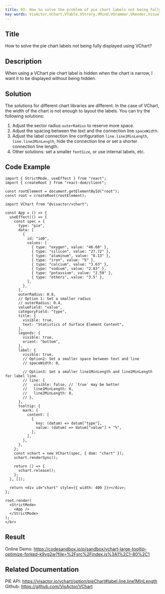 ```yaml
---
title: 93. How to solve the problem of pie chart labels not being fully displayed using VChart?</br>
key words: VisActor,VChart,VTable,VStrory,VMind,VGrammar,VRender,Visualization,Chart,Data,Table,Graph,Gis,LLM
---
```

## Title

How to solve the pie chart labels not being fully displayed using VChart?</br>
## Description

When using a VChart pie chart label is hidden when the chart is narrow, I want it to be displayed without being hidden.</br>
## Solution

The solutions for different chart libraries are different. In the case of VChart, the width of the chart is not enough to layout the labels. You can try the following solutions:</br>
1. Adjust the sector radius `outerRadius` to reserve more space.</br>
2. Adjust the spacing between the text and the connection line `spaceWidth`.</br>
3. Adjust the label connection line configuration `line.line1MinLength`, `line.line2MinLength`, hide the connection line or set a shorter connection line length.</br>
4. Other solutions: set a smaller `fontSize`, or use internal labels, etc.</br>
## Code Example

```
import { StrictMode, useEffect } from "react";
import { createRoot } from "react-dom/client";

const rootElement = document.getElementById("root");
const root = createRoot(rootElement);

import VChart from "@visactor/vchart";

const App = () => {
  useEffect(() => {
    const spec = {
      type: "pie",
      data: [
        {
          id: "id0",
          values: [
            { type: "oxygen", value: "46.60" },
            { type: "silicon", value: "27.72" },
            { type: "aluminum", value: "8.13" },
            { type: "iron", value: "5" },
            { type: "calcium", value: "3.63" },
            { type: "sodium", value: "2.83" },
            { type: "potassium", value: "2.59" },
            { type: "others", value: "3.5" },
          ],
        },
      ],
      outerRadius: 0.8,
      // Option 1: Set a smaller radius
      // outerRadius: 0.4,
      valueField: "value",
      categoryField: "type",
      title: {
        visible: true,
        text: "Statistics of Surface Element Content",
      },
      legends: {
        visible: true,
        orient: "bottom",
      },
      label: {
        visible: true,
        // Option2: Set a smaller space between text and line
        // spaceWidth: 0,

        // Option3: Set a smaller line1MinLength and line2MinLength for label line.
        // line: {
        //   visible: false, // `true` may be better
        //   line1MinLength: 0,
        //   line2MinLength: 0,
        // },
      },
      tooltip: {
        mark: {
          content: [
            {
              key: (datum) => datum["type"],
              value: (datum) => datum["value"] + "%",
            },
          ],
        },
      },
    };
    const vchart = new VChart(spec, { dom: "chart" });
    vchart.renderSync();

    return () => {
      vchart.release();
    };
  }, []);

  return <div id="chart" style={{ width: 400 }}></div>;
};

root.render(
  <StrictMode>
    <App />
  </StrictMode>
);
</br>
```
## Result

Online Demo: https://codesandbox.io/p/sandbox/vchart-large-tooltip-optimize-forked-k9vg2w?file=%2Fsrc%2Findex.js%3A1%2C1-80%2C1</br>
## Related Documentation

PIE API: https://visactor.io/vchart/option/pieChart#label.line.line1MinLength</br>
Github: https://github.com/VisActor/VChart</br>